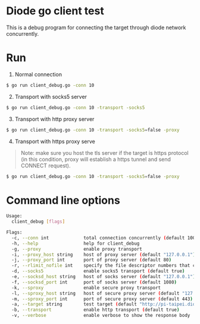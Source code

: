 # Diode go client test

This is a debug program for connecting the target through diode network concurrently.

# Run

1. Normal connection
```BASH
$ go run client_debug.go -conn 10
```

2. Transport with socks5 server
```BASH
$ go run client_debug.go -conn 10 -transport -socks5
```

3. Transport with http proxy server
```BASH
$ go run client_debug.go -conn 10 -transport -socks5=false -proxy
```

4. Transport with https proxy serve
> Note: make sure you host the tls server if the target is https protocol (in this condition, proxy will establish a https tunnel and send CONNECT request).
```BASH
$ go run client_debug.go -conn 10 -transport -socks5=false -proxy
```

# Command line options

```BASH
Usage:
  client_debug [flags]

Flags:
  -c, --conn int             total connection concurrently (default 100)
  -h, --help                 help for client_debug
  -g, --proxy                enable proxy transport
  -i, --proxy_host string    host of proxy server (default "127.0.0.1")
  -j, --proxy_port int       port of proxy server (default 80)
  -r, --rlimit_nofile int    specify the file descriptor numbers that can be opened by this process
  -d, --socks5               enable socks5 transport (default true)
  -e, --socksd_host string   host of socks server (default "127.0.0.1")
  -f, --socksd_port int      port of socks server (default 1080)
  -k, --sproxy               enable secure proxy transport
  -l, --sproxy_host string   host of secure proxy server (default "127.0.0.1")
  -m, --sproxy_port int      port of secure proxy server (default 443)
  -a, --target string        test target (default "http://pi-taipei.diode")
  -b, --transport            enable http transport (default true)
  -v, --verbose              enable verbose to show the response body
```